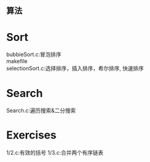 ## 算法  
# Sort  
bubbieSort.c:冒泡排序  
makefile  
selectionSort.c:选择排序，插入排序，希尔排序, 快速排序  
# Search  
Search.c:遍历搜索&二分搜索
# Exercises
1/2.c:有效的括号
1/3.c:合并两个有序链表